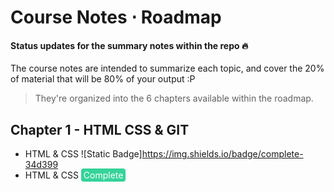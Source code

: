 # Course Notes ⋅ Roadmap

#### **Status** updates for the summary notes within the repo 🔥

The course notes are intended to summarize each topic, and cover the 20% of material that will be 80% of your output :P 

> They're organized into the 6 chapters available within the roadmap.

## Chapter 1 - HTML CSS & GIT

* HTML & CSS ![Static Badge]https://img.shields.io/badge/complete-34d399
* HTML & CSS <mark style="background: #34d399; color: white; border-radius: 4px; padding: 2px 4px;">Complete</mark>